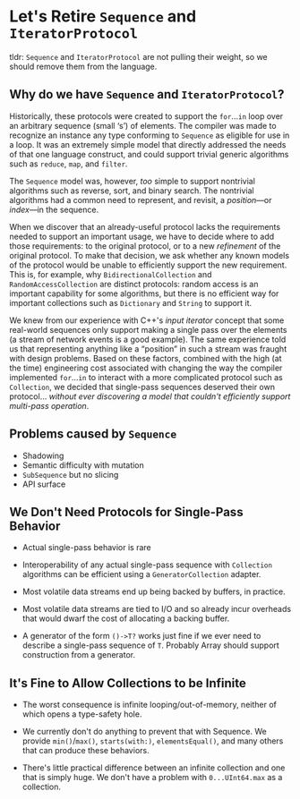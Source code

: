 # Let's Retire `Sequence` and `IteratorProtocol`

tldr: `Sequence` and `IteratorProtocol` are not pulling their weight, so we
should remove them from the language.

## Why do we have `Sequence` and `IteratorProtocol`?

Historically, these protocols were created to support the `for`...`in`
loop over an arbitrary sequence (small ‘s’) of elements.  The compiler
was made to recognize an instance any type conforming to `Sequence` as
eligible for use in a loop.  It was an extremely simple model that
directly addressed the needs of that one language construct, and could
support trivial generic algorithms such as `reduce`, `map`, and
`filter`.

The `Sequence` model was, however, *too* simple to support nontrivial
algorithms such as reverse, sort, and binary search.  The nontrivial
algorithms had a common need to represent, and revisit, a
*position*—or *index*—in the sequence.

When we discover that an already-useful protocol lacks the
requirements needed to support an important usage, we have to decide
where to add those requirements: to the original protocol, or to a new
*refinement* of the original protocol.  To make that decision, we ask
whether any known models of the protocol would be unable to
efficiently support the new requirement.  This is, for example, why
`BidirectionalCollection` and `RandomAccessCollection` are distinct
protocols: random access is an important capability for some
algorithms, but there is no efficient way for important collections
such as `Dictionary` and `String` to support it.

We knew from our experience with C++'s *input iterator* concept that
some real-world sequences only support making a single pass over the
elements (a stream of network events is a good example). The same
experience told us that representing anything like a “position” in
such a stream was fraught with design problems.  Based on these
factors, combined with the high (at the time) engineering cost
associated with changing the way the compiler implemented `for`...`in`
to interact with a more complicated protocol such as `Collection`, we
decided that single-pass sequences deserved their own protocol…
*without ever discovering a model that couldn't efficiently support
multi-pass operation*.

## Problems caused by `Sequence`

- Shadowing
- Semantic difficulty with mutation
- `SubSequence` but no slicing
- API surface

## We Don't Need Protocols for Single-Pass Behavior

- Actual single-pass behavior is rare

- Interoperability of any actual single-pass sequence with
  `Collection` algorithms can be efficient using a
  `GeneratorCollection` adapter.
  
- Most volatile data streams end up being backed by buffers, in
  practice.
  
- Most volatile data streams are tied to I/O and so already incur
  overheads that would dwarf the cost of allocating a backing buffer.

- A generator of the form `()->T?` works just fine if we ever need to
  describe a single-pass sequence of `T`.  Probably Array should
  support construction from a generator.

## It's Fine to Allow Collections to be Infinite

- The worst consequence is infinite looping/out-of-memory, neither of
  which opens a type-safety hole.
  
- We currently don't do anything to prevent that with Sequence.
  We provide `min()`/`max()`, `starts(with:)`, `elementsEqual()`,
  and many others that can produce these behaviors.
  
- There's little practical difference between an infinite collection
  and one that is simply huge.  We don't have a problem with
  `0...UInt64.max` as a collection.
  
